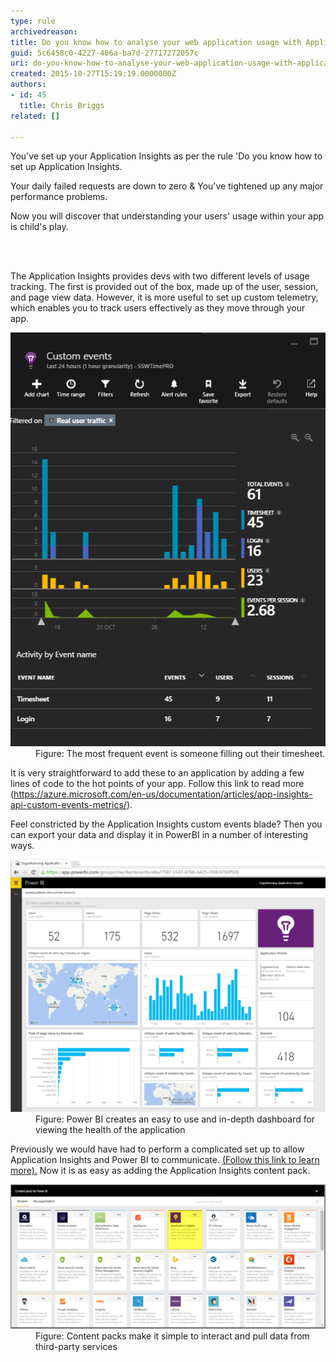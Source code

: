 ```yaml
---
type: rule
archivedreason: 
title: Do you know how to analyse your web application usage with Application Insights?
guid: 5c6458c0-4227-406a-ba7d-27717272057c
uri: do-you-know-how-to-analyse-your-web-application-usage-with-application-insights
created: 2015-10-27T15:19:19.0000000Z
authors:
- id: 45
  title: Chris Briggs
related: []

---
```



<p>You've set up your Application Insights as per the rule 'Do you know how to set up Application Insights.</p><p>Your daily failed requests are down to zero & You've tightened up any major performance problems.​​<br></p><p>Now you will discover that understanding your users' usage within your app is child's play.</p>
<br><excerpt class='endintro'></excerpt><br>
<p>The Application Insights provides devs with two different levels of usage tracking. The first is provided out of the box, made up of the user, session, and page view data. However, it is more useful to set up custom telemetry, which enables you to track users effectively as they move through your app. <br></p><dl class="image"><dt> <img src="usage-1.png" alt="usage-1.png" /> </dt><dd>Figure: The most frequent event is someone filling out their timesheet.</dd></dl><p>It is very straightforward to add these to an application by adding a few lines of code to the hot points of your app. Follow this link to read more (<a href="https://azure.microsoft.com/en-us/documentation/articles/app-insights-api-custom-events-metrics/">https://azure.microsoft.com/en-us/documentation/articles/app-insights-api-custom-events-metrics/</a>).</p><p>Feel constricted by the Application Insights custom events blade? Then you can export your data and display it in PowerBI in a number of interesting ways. </p><dl class="image"><dt><img src="Sugarlearning PowerBi.png" alt="Sugarlearning PowerBi.png" style="width:800px;" /> </dt> <dd>Figure: Power BI creates an easy to use and in-depth dashboard for viewing the health of the application </dd></dl><p></p>Previously we would have had to perform a complicated set up to allow Application Insights and Power BI to communicate. <a href="http://blog.chrisbriggsy.com/Getting-Started-using-Application-Insights-PowerBI/">(Follow this link to learn more).</a> Now it is as easy as adding the Application Insights content pack.  <dl class="image"><dt> <img src="ContentPack.png" alt="ContentPack.png" style="width:800px;" /> </dt><dd>Figure: Content packs make it simple to interact and pull data from third-party services<br></dd></dl>


